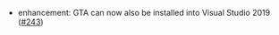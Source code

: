* enhancement: GTA can now also be installed into Visual Studio 2019 ([#243](https://github.com/csoltenborn/GoogleTestAdapter/issues/243))
